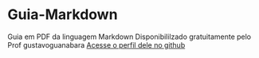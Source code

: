 # Guia-Markdown
Guia em PDF da linguagem Markdown 
Disponibililzado gratuitamente pelo Prof gustavoguanabara
[Acesse o perfil dele no github](https://github.com/gustavoguanabara)
